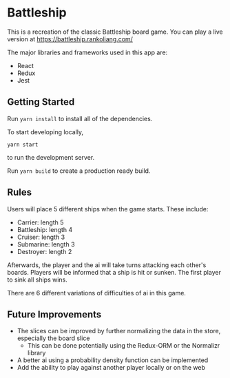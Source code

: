 # Battleship

This is a recreation of the classic Battleship board game. You can play a live version at https://battleship.rankoliang.com/

The major libraries and frameworks used in this app are:

- React
- Redux
- Jest

## Getting Started

Run `yarn install` to install all of the dependencies.

To start developing locally,

```
yarn start
```

to run the development server.

Run `yarn build` to create a production ready build.

## Rules

Users will place 5 different ships when the game starts. These include:

- Carrier: length 5
- Battleship: length 4
- Cruiser: length 3
- Submarine: length 3
- Destroyer: length 2

Afterwards, the player and the ai will take turns attacking each other's boards.
Players will be informed that a ship is hit or sunken. The first player to sink all ships wins.

There are 6 different variations of difficulties of ai in this game.

## Future Improvements

- The slices can be improved by further normalizing the data in the store, especially the board slice
  - This can be done potentially using the Redux-ORM or the Normalizr library
- A better ai using a probability density function can be implemented
- Add the ability to play against another player locally or on the web
